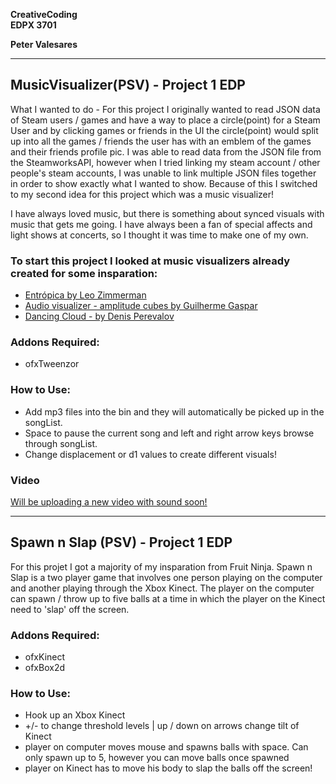 **CreativeCoding**  
**EDPX 3701**

**Peter Valesares**

___________________________________________________________________________________________________________________

## MusicVisualizer(PSV) - Project 1 EDP

What I wanted to do - For this project I originally wanted to read JSON data of Steam users / games and have a way 
to place a circle(point) for a Steam User and by clicking games or friends in the UI the circle(point) would split 
up into all the games / friends the user has with an emblem of the games and their friends profile pic.  I was able 
to read data from the JSON file from the SteamworksAPI, however when I tried linking my steam account / other 
people's steam accounts, I was unable to link multiple JSON files together in order to show exactly what I wanted 
to show.  Because of this I switched to my second idea for this project which was a music visualizer!

I have always loved music, but there is something about synced visuals with music that gets me going. I have always
been a fan of special affects and light shows at concerts, so I thought it was time to make one of my own.

### To start this project I looked at music visualizers already created for some insparation:

- [Entrópica by Leo Zimmerman](https://vimeo.com/107184704)
- [Audio visualizer - amplitude cubes by Guilherme Gaspar](https://www.youtube.com/watch?v=aVoGCLJknes)
- [Dancing Cloud - by Denis Perevalov](https://www.youtube.com/watch?v=JLD-M-QN2S8)

### Addons Required:

- ofxTweenzor 

### How to Use:

* Add mp3 files into the bin and they will automatically be picked up in the songList.
* Space to pause the current song and left and right arrow keys browse through songList.
* Change displacement or d1 values to create different visuals!

### Video

[Will be uploading a new video with sound soon!](https://vimeo.com/216030468)


___________________________________________________________________________________________________________________

## Spawn n Slap (PSV) - Project 1 EDP

For this projet I got a majority of my insparation from Fruit Ninja.  Spawn n Slap is a two player game that involves one person playing on the computer and another playing through the Xbox Kinect.  The player on the computer can spawn / throw up to five balls at a time in which the player on the Kinect need to 'slap' off the screen.

### Addons Required:

- ofxKinect
- ofxBox2d

### How to Use:

* Hook up an Xbox Kinect
* +/- to change threshold levels | up / down on arrows change tilt of Kinect
* player on computer moves mouse and spawns balls with space. Can only spawn up to 5, however you can move balls once spawned
* player on Kinect has to move his body to slap the balls off the screen!